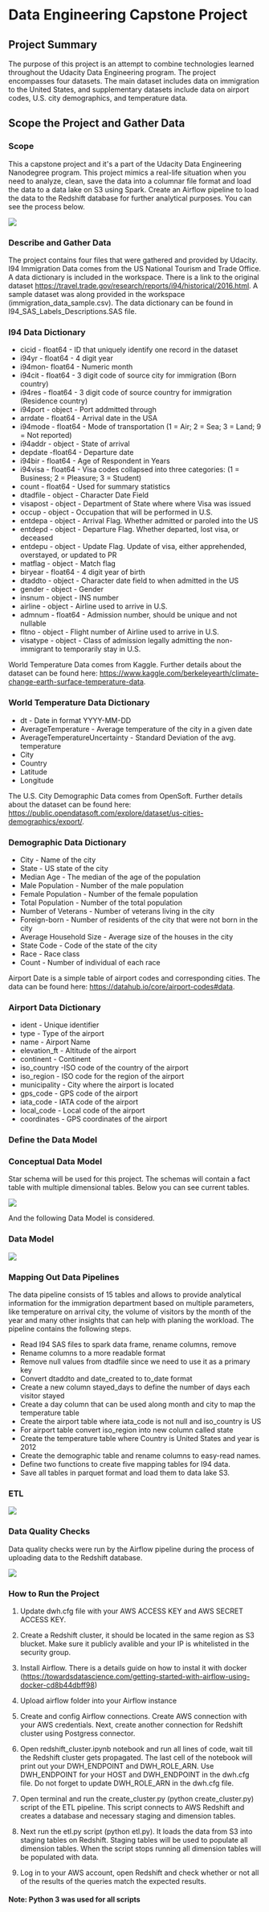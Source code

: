 # Data Engineering Capstone Project

## Project Summary

The purpose of this project is an attempt to combine technologies learned throughout the Udacity Data Engineering program. The project encompasses four datasets. The main dataset includes data on immigration to the United States, and supplementary datasets include data on airport codes, U.S. city demographics, and temperature data.

## Scope the Project and Gather Data

### Scope

This a capstone project and it's a part of the Udacity Data Engineering Nanodegree program. This project mimics a real-life situation when you need to analyze, clean, save the data into a columnar file format and load the data to a data lake on S3 using Spark. Create an Airflow pipeline to load the data to the Redshift database for further analytical purposes. You can see the process below.

<img src="process.jpg">

### Describe and Gather Data

The project contains four files that were gathered and provided by Udacity.
I94 Immigration Data comes from the US National Tourism and Trade Office. A data dictionary is included in the workspace. There is a link to the original dataset https://travel.trade.gov/research/reports/i94/historical/2016.html. A sample dataset was along provided in the workspace (immigration_data_sample.csv). The data dictionary can be found in I94_SAS_Labels_Descriptions.SAS file.

### I94 Data Dictionary

* cicid - float64 - ID that uniquely identify one record in the dataset
* i94yr - float64 - 4 digit year
* i94mon- float64 - Numeric month
* i94cit - float64 - 3 digit code of source city for immigration (Born country)
* i94res - float64 - 3 digit code of source country for immigration (Residence country)
* i94port - object - Port addmitted through
* arrdate - float64 - Arrival date in the USA
* i94mode - float64 - Mode of transportation (1 = Air; 2 = Sea; 3 = Land; 9 = Not reported)
* i94addr - object - State of arrival
* depdate -float64 - Departure date
* i94bir - float64 - Age of Respondent in Years
* i94visa - float64 - Visa codes collapsed into three categories: (1 = Business; 2 = Pleasure; 3 = Student)
* count - float64 - Used for summary statistics
* dtadfile - object - Character Date Field
* visapost - object - Department of State where where Visa was issued
* occup - object - Occupation that will be performed in U.S.
* entdepa - object - Arrival Flag. Whether admitted or paroled into the US
* entdepd - object - Departure Flag. Whether departed, lost visa, or deceased
* entdepu - object - Update Flag. Update of visa, either apprehended, overstayed, or updated to PR
* matflag - object - Match flag
* biryear - float64 - 4 digit year of birth
* dtaddto - object - Character date field to when admitted in the US
* gender - object - Gender
* insnum - object - INS number
* airline - object - Airline used to arrive in U.S.
* admnum - float64 - Admission number, should be unique and not nullable
* fltno - object - Flight number of Airline used to arrive in U.S.
* visatype - object - Class of admission legally admitting the non-immigrant to temporarily stay in U.S.

World Temperature Data comes from Kaggle. Further details about the dataset can be found here: https://www.kaggle.com/berkeleyearth/climate-change-earth-surface-temperature-data.

### World Temperature Data Dictionary

* dt - Date in format YYYY-MM-DD
* AverageTemperature - Average temperature of the city in a given date
* AverageTemperatureUncertainty - Standard Deviation of the avg. temperature
* City
* Country
* Latitude
* Longitude

The U.S. City Demographic Data comes from OpenSoft. Further details about the dataset can be found here: https://public.opendatasoft.com/explore/dataset/us-cities-demographics/export/.

### Demographic Data Dictionary

* City - Name of the city
* State - US state of the city
* Median Age - The median of the age of the population
* Male Population - Number of the male population
* Female Population - Number of the female population
* Total Population - Number of the total population
* Number of Veterans - Number of veterans living in the city
* Foreign-born - Number of residents of the city that were not born in the city
* Average Household Size - Average size of the houses in the city
* State Code - Code of the state of the city
* Race - Race class
* Count - Number of individual of each race

Airport Date is a simple table of airport codes and corresponding cities. The data can be found here: https://datahub.io/core/airport-codes#data.

### Airport Data Dictionary

* ident - Unique identifier
* type - Type of the airport
* name - Airport Name
* elevation_ft - Altitude of the airport
* continent - Continent
* iso_country -ISO code of the country of the airport
* iso_region - ISO code for the region of the airport
* municipality - City where the airport is located
* gps_code - GPS code of the airport
* iata_code - IATA code of the airport
* local_code - Local code of the airport
* coordinates - GPS coordinates of the airport

### Define the Data Model

### Conceptual Data Model
Star schema will be used for this project. The schemas will contain a fact table with multiple dimensional tables. Below you can see current tables.

<img src="current_tables.jpg">

And the following Data Model is considered.

### Data Model

<img src="data_model.jpg">

### Mapping Out Data Pipelines

The data pipeline consists of 15 tables and allows to provide analytical information for the immigration department based on multiple parameters, like temperature on arrival city, the volume of visitors by the month of the year and many other insights that can help with planing the workload. The pipeline contains the following steps. 

- Read I94 SAS files to spark data frame, rename columns, remove 
- Rename columns to a more readable format
- Remove null values from dtadfile since we need to use it as a primary key
- Convert dtaddto and date_created to to_date format
- Create a new column stayed_days to define the number of days each visitor stayed
- Create a day column that can be used along month and city to map the temperature table 
- Create the airport table where iata_code is not null and iso_country is US
- For airport table convert iso_region into new column called state
- Create the temperature table where Country is United States and year is 2012
- Create the demographic table and rename columns to easy-read names.
- Define two functions to create five mapping tables for I94 data. 
- Save all tables in parquet format and load them to data lake S3.

### ETL

<img src="airflow1.jpg">

### Data Quality Checks

Data quality checks were run by the Airflow pipeline during the process of uploading data to the Redshift database.

<img src="airflow2.jpg">

### How to Run the Project

1. Update dwh.cfg file with your AWS ACCESS KEY and AWS SECRET ACCESS KEY.

2. Create a Redshift cluster, it should be located in the same region as S3 blucket. Make sure it publicly avalible and your IP is whitelisted in the security group.

3. Install Airflow. There is a details guide on how to instal it with docker (https://towardsdatascience.com/getting-started-with-airflow-using-docker-cd8b44dbff98)

4. Upload airflow folder into your Airflow instance

5. Create and config Airflow connections. Create AWS connection with your AWS credentials. Next, create another connection for Redshift cluster using Postgress connector. 

2. Open redshift_cluster.ipynb notebook and run all lines of code, wait till the Redshift cluster gets propagated. The last cell of the notebook will print out your DWH_ENDPOINT and DWH_ROLE_ARN. Use DWH_ENDPOINT for your HOST and DWH_ENDPOINT in the dwh.cfg file. Do not forget to update DWH_ROLE_ARN in the dwh.cfg file.

3. Open terminal and run the create_cluster.py (python create_cluster.py) script of the ETL pipeline. This script connects to AWS Redshift and creates a database and necessary staging and dimension tables.

4. Next run the etl.py script (python etl.py). It loads the data from S3 into staging tables on Redshift. Staging tables will be used to populate all dimension tables. When the script stops running all dimension tables will be populated with data.

5. Log in to your AWS account, open Redshift and check whether or not all of the results of the queries match the expected results.

#### Note: Python 3 was used for all scripts
